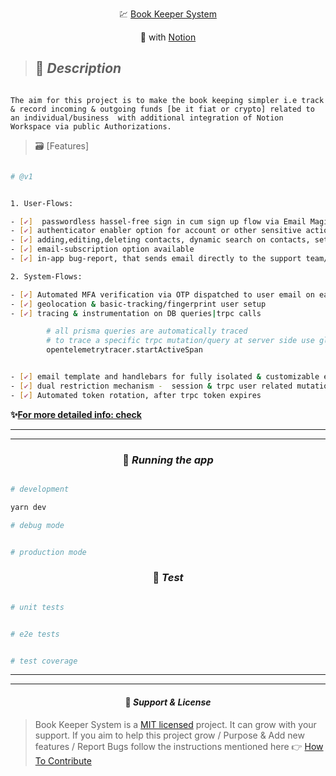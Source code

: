<p align="center">
  💹 <a href="http://BKS.LIVE.LINK"target="_blank"> Book Keeper System</a>
</p>

<p align="center">
  🧩 with <a href="https://www.notion.so/" target="_blank" > Notion </a>
</p>

> ## 🎯 **_Description_**

```

The aim for this project is to make the book keeping simpler i.e track & record incoming & outgoing funds [be it fiat or crypto] related to an individual/business  with additional integration of Notion Workspace via public Authorizations.

```

> 🗃 [Features]

```bash

# @v1


1. User-Flows:

- [✔]  passwordless hassel-free sign in cum sign up flow via Email Magic Link or Oauth Github/Google, best in security , best in user-experience
- [✔] authenticator enabler option for account or other sensitive actions i.e after setting up authenticator crucial account related actions like account deletion, package update wud required additional authenticor code to complete the action
- [✔] adding,editing,deleting contacts, dynamic search on contacts, settings- general & account are functional
- [✔] email-subscription option available
- [✔] in-app bug-report, that sends email directly to the support team/dev team at keeper

2. System-Flows:

- [✔] Automated MFA verification via OTP dispatched to user email on each sign-up or login
- [✔] geolocation & basic-tracking/fingerprint user setup
- [✔] tracing & instrumentation on DB queries|trpc calls

        # all prisma queries are automatically traced
        # to trace a specific trpc mutation/query at server side use global available opentelemetrytracer and wrap that mutation or query inside it
        opentelemetrytracer.startActiveSpan


- [✔] email template and handlebars for fully isolated & customizable enterprise-grade-emails.
- [✔] dual restriction mechanism -  session & trpc user related mutation&queries access system
- [✔] Automated token rotation, after trpc token expires

```

**✨[For more detailed info: check](https://github.com/Jasmeet-1998/Book-Keeper-JSystems/blob/stable/sketch_blueprint_dev/tech_stack_and_dev_logs.md)**

---

---

### <p align="center"> 🚀 **_Running the app_** </p>

```bash

# development

yarn dev

# debug mode


# production mode


```

### <p align="center"> 🧪 **_Test_** </p>

```bash

# unit tests


# e2e tests


# test coverage


```

---

---

#### <p align="center"> 📝 **_Support & License_** </p>

> Book Keeper System is a [MIT licensed](https://choosealicense.com/licenses/mit/) project. It can grow with your support. If you aim to help this project grow / Purpose & Add new features / Report Bugs follow the instructions mentioned here 👉 [How To Contribute](https://github.com/Jasmeet-1998/Book-Keeper-System/blob/stable/contribute.md)
